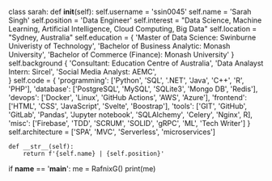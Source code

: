 class sarah:
 def __init__(self):
        self.username = 'ssin0045'
        self.name = 'Sarah Singh'
        self.position = 'Data Engineer'
        self.interest = "Data Science, Machine Learning, Artificial Intelligence, Cloud Computing, Big Data"
        self.location = "Sydney, Australia"
        self.education = {
            'Master of Data Science: Swinburne Univeristy of Technology',
            'Bachelor of Business Analytic: Monash University',
            'Bachelor of Commerce (Finance): Monash University'
        }
        self.background {
            'Consultant: Education Centre of Australia',
            'Data Analayst Intern: Sircel',
            'Social Media Analyst: AEMC',  
        } 
        self.code = {
            'programming': ['Python', 'SQL', '.NET', 'Java', 'C++', 'R', 'PHP'],
            'database': ['PostgreSQL', 'MySQL', 'SQLite3', 'Mongo DB', 'Redis'],
            'devops': ['Docker', 'Linux', 'GitHub Actions', 'AWS', 'Azure'],
            'frontend': ['HTML', 'CSS', 'JavaScript', 'Svelte', 'Boostrap'],
            'tools': ['GIT', 'GitHub', 'GitLab', 'Pandas', 'Jupyter notebook', 'SQLAlchemy', 'Celery', 'Nginx', R],
            'misc': ['Firebase', 'TDD', 'SCRUM', 'SOLID', 'gRPC', 'ML', 'Tech Writer']
        }
        self.architecture = ['SPA', 'MVC', 'Serverless', 'microservices']

    def __str__(self):
        return f'{self.name} | {self.position}'


if __name__ == '__main__':
    me = RafnixG()
    print(me)
